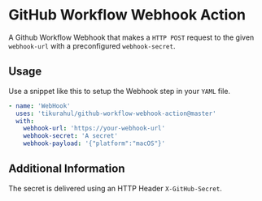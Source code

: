 # GitHub Workflow Webhook Action

A Github Workflow Webhook that makes a `HTTP POST` request to the given `webhook-url` with a preconfigured `webhook-secret`.

## Usage

Use a snippet like this to setup the Webhook step in your `YAML` file.

```yaml
- name: 'WebHook'
  uses: 'tikurahul/github-workflow-webhook-action@master'
  with:
    webhook-url: 'https://your-webhook-url'
    webhook-secret: 'A secret'
    webhook-payload: '{"platform":"macOS"}'
```

## Additional Information

The secret is delivered using an HTTP Header `X-GitHub-Secret`.
